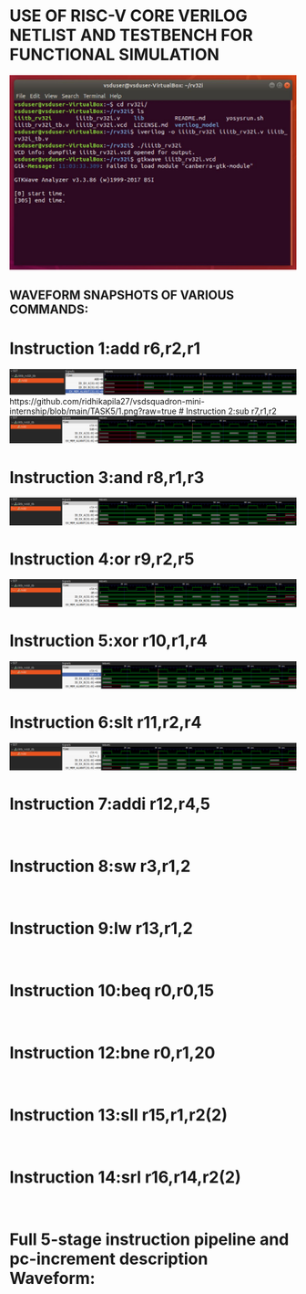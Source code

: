# USE OF RISC-V CORE VERILOG NETLIST AND TESTBENCH FOR FUNCTIONAL SIMULATION
<img src= "https://github.com/ridhikapila27/vsdsquadron-mini-internship/blob/main/TASK5/iiitb_rv32i.JPG?raw=true"/>

## WAVEFORM SNAPSHOTS OF VARIOUS COMMANDS:
# Instruction 1:add r6,r2,r1
<img src= "https://github.com/ridhikapila27/vsdsquadron-mini-internship/blob/main/TASK5/1.png?raw=true"/>
https://github.com/ridhikapila27/vsdsquadron-mini-internship/blob/main/TASK5/1.png?raw=true
# Instruction 2:sub r7,r1,r2
<img src= "https://github.com/ridhikapila27/vsdsquadron-mini-internship/blob/main/TASK5/2.png?raw=true"/>

# Instruction 3:and r8,r1,r3
<img src= "https://github.com/ridhikapila27/vsdsquadron-mini-internship/blob/main/TASK5/3.png?raw=true"/>

# Instruction 4:or r9,r2,r5
<img src= "https://github.com/ridhikapila27/vsdsquadron-mini-internship/blob/main/TASK5/4.png?raw=true"/>

# Instruction 5:xor r10,r1,r4
<img src= "https://github.com/ridhikapila27/vsdsquadron-mini-internship/blob/main/TASK5/5.png?raw=true"/>

# Instruction 6:slt r11,r2,r4
<img src= "https://github.com/ridhikapila27/vsdsquadron-mini-internship/blob/main/TASK5/6.png?raw=true"/>

# Instruction 7:addi r12,r4,5
<img src= ""/>

# Instruction 8:sw r3,r1,2
<img src= ""/>

# Instruction 9:lw r13,r1,2
<img src= ""/>

# Instruction 10:beq r0,r0,15
<img src= ""/>

# Instruction 12:bne r0,r1,20
<img src= ""/>

# Instruction 13:sll r15,r1,r2(2)
<img src= ""/>

# Instruction 14:srl r16,r14,r2(2)
<img src= ""/>

# Full 5-stage instruction pipeline and pc-increment description Waveform:
<img src= ""/>







